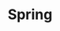 ---
layout: post
category: docs
title: Spring
description: >
  공부한 것들을 정리합니다.
hide_description: false
---